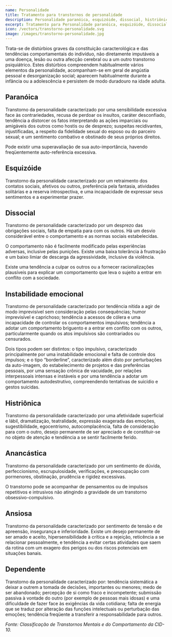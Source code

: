 ```yaml
---
name: Personalidade
title: Tratamento para transtornos de personalidade
description: Personalidade paranóica, esquizóide, dissocial, histriônica, anancástica e Borderline.
excerpt: Tratamento para Personalidade paranóica, esquizóide, dissocial, histriônica, anancástica, Borderline, entre outros.
icon: /vectors/transtorno-personalidade.svg
image: /images/transtorno-personalidade.jpg
---
```


Trata-se de distúrbios graves da constituição caracterológica e das tendências comportamentais do indivíduo, não diretamente imputáveis a uma doença, lesão ou outra afecção cerebral ou a um outro transtorno psiquiátrico. Estes distúrbios compreendem habitualmente vários elementos da personalidade, acompanham-se em geral de angústia pessoal e desorganização social; aparecem habitualmente durante a infância ou a adolescência e persistem de modo duradouro na idade adulta.

## Paranóica

Transtorno da personalidade caracterizado por uma sensibilidade excessiva face às contrariedades, recusa de perdoar os insultos, caráter desconfiado, tendência a distorcer os fatos interpretando as ações imparciais ou amigáveis dos outros como hostis ou de desprezo; suspeitas recidivantes, injustificadas, a respeito da fidelidade sexual do esposo ou do parceiro sexual; e um sentimento combativo e obstinado de seus próprios direitos.

Pode existir uma superavaliação de sua auto-importância, havendo freqüentemente auto-referência excessiva.

## Esquizóide

Transtorno da personalidade caracterizado por um retraimento dos contatos sociais, afetivos ou outros, preferência pela fantasia, atividades solitárias e a reserva introspectiva, e uma incapacidade de expressar seus sentimentos e a experimentar prazer.

## Dissocial

Transtorno de personalidade caracterizado por um desprezo das obrigações sociais, falta de empatia para com os outros. Há um desvio considerável entre o comportamento e as normas sociais estabelecidas.

O comportamento não é facilmente modificado pelas experiências adversas, inclusive pelas punições. Existe uma baixa tolerância à frustração e um baixo limiar de descarga da agressividade, inclusive da violência.

Existe uma tendência a culpar os outros ou a fornecer racionalizações plausíveis para explicar um comportamento que leva o sujeito a entrar em conflito com a sociedade.

## Instabilidade emocional

Transtorno de personalidade caracterizado por tendência nítida a agir de modo imprevisível sem consideração pelas consequências; humor imprevisível e caprichoso; tendência a acessos de cólera e uma incapacidade de controlar os comportamentos impulsivos; tendência a adotar um comportamento briguento e a entrar em conflito com os outros, particularmente quando os atos impulsivos são contrariados ou censurados.

Dois tipos podem ser distintos: o tipo impulsivo, caracterizado principalmente por uma instabilidade emocional e falta de controle dos impulsos; e o tipo “borderline”, caracterizado além disto por perturbações da auto-imagem, do estabelecimento de projetos e das preferências pessoais, por uma sensação crônica de vacuidade, por relações interpessoais intensas e instáveis e por uma tendência a adotar um comportamento autodestrutivo, compreendendo tentativas de suicídio e gestos suicidas.

## Histriônica

Transtorno da personalidade caracterizado por uma afetividade superficial e lábil, dramatização, teatralidade, expressão exagerada das emoções, sugestibilidade, egocentrismo, autocomplacência, falta de consideração para com o outro, desejo permanente de ser apreciado e de constituir-se no objeto de atenção e tendência a se sentir facilmente ferido.

## Anancástica

Transtorno da personalidade caracterizado por um sentimento de dúvida, perfeccionismo, escrupulosidade, verificações, e preocupação com pormenores, obstinação, prudência e rigidez excessivas.

O transtorno pode se acompanhar de pensamentos ou de impulsos repetitivos e intrusivos não atingindo a gravidade de um transtorno obsessivo-compulsivo.

## Ansiosa

Transtorno da personalidade caracterizado por sentimento de tensão e de apreensão, insegurança e inferioridade. Existe um desejo permanente de ser amado e aceito, hipersensibilidade à crítica e a rejeição, reticência a se relacionar pessoalmente, e tendência a evitar certas atividades que saem da rotina com um exagero dos perigos ou dos riscos potenciais em situações banais.

## Dependente

Transtorno da personalidade caracterizado por: tendência sistemática a deixar a outrem a tomada de decisões, importantes ou menores; medo de ser abandonado; percepção de si como fraco e incompetente; submissão passiva à vontade do outro (por exemplo de pessoas mais idosas) e uma dificuldade de fazer face às exigências da vida cotidiana; falta de energia que se traduz por alteração das funções intelectuais ou perturbação das emoções; tendência freqüente a transferir a responsabilidade para outros.

_Fonte: Classificação de Transtornos Mentais e do Comportamento da CID-10._
